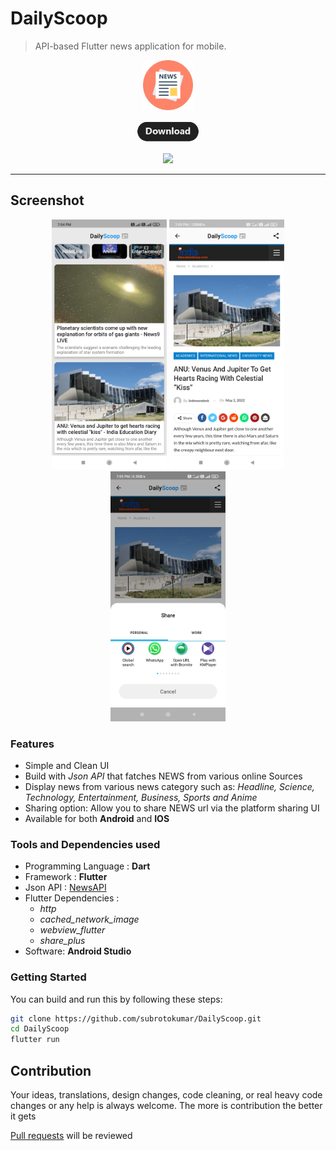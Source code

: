 # DailyScoop
> API-based Flutter news application for mobile.

<p align="center">
  <img height="80px" src="./asset/meta/icon.png">
</p>

<p align="center"><a href="https://github.com/subrotokumar/DailyScoop/releases"> <img width="100px" src="./asset/meta/download.png"> </a></p>
<p align="center">
<a href="https://github.com/subrotokumar/DailyScoop" alt="GitHub release"><img width="80px" src="https://img.shields.io/badge/version-0.1.0-blue.svg" ></a>
<hr>

## Screenshot 

<p align="center">
<img height="400px" margin="50px" src="./asset/meta/ss1.jpg">
<img height="400px" margin="50px" src="./asset/meta/ss2.jpg">
<img height="400px" margin="50px" src="./asset/meta/ss3.jpg">
</p>

### Features
- Simple and Clean UI
- Build with *Json API* that fatches NEWS from various online Sources
- Display news from various news category such as:
  *Headline, Science, Technology, Entertainment, Business, Sports and Anime*
- Sharing option: Allow you to share NEWS url via the platform sharing UI
- Available for both **Android** and **IOS**

### Tools and Dependencies used 

- Programming Language : **Dart**
- Framework : **Flutter**
- Json API : [NewsAPI](https://newsapi.org/) 
- Flutter Dependencies : 
  - *http*
  - *cached_network_image*
  - *webview_flutter*
  - *share_plus*
- Software: **Android Studio**

### Getting Started

You can build and run this by following these steps:

```bash
git clone https://github.com/subrotokumar/DailyScoop.git
cd DailyScoop
flutter run
```

## Contribution
Your ideas, translations, design changes, code cleaning, or real heavy code changes or any help is always welcome. The more is contribution the better it gets

[Pull requests](https://github.com/DailyScoop/pulls) will be reviewed
<!--
#### Known issues and limitations
-->

